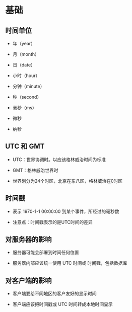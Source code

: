 # 基础

## 时间单位

- 年（year）

- 月（month）

- 日（date）

- 小时（hour）

- 分钟（minute）

- 秒（second）

- 毫秒（ms）

- 微秒

- 纳秒

## UTC 和 GMT

- UTC：世界协调时。以应该格林威治时间为标准

- GMT：格林威治世界时

- 世界划分为24个时区，北京在东八区，格林威治在0时区

## 时间戳

- 表示 1970-1-1 00:00:00 到某个事件，所经过的毫秒数

- 注意点：时间戳表示的是UTC时间的差异

## 对服务器的影响

- 服务器可能会部署到时间任何位置

- 服务器内部应该统一使用 UTC 时间或 时间戳，包括数据库

## 对客户端的影响

- 客户端要给不同地区的客户友好的显示时间

- 客户端应该把时间戳或 UTC 时间转成本地时间显示
